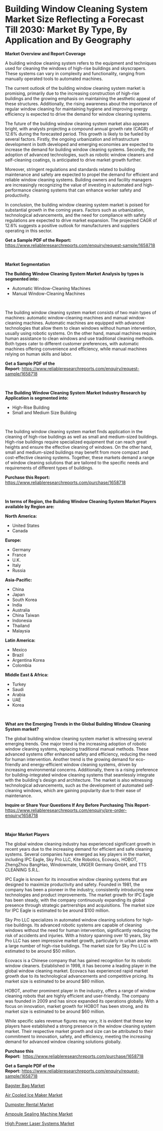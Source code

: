<p><h1>Building Window Cleaning System Market Size Reflecting a Forecast Till 2030: Market By Type, By Application and By Geography</h1></p><p><strong>Market Overview and Report Coverage</strong></p>
<p><p>A building window cleaning system refers to the equipment and techniques used for cleaning the windows of high-rise buildings and skyscrapers. These systems can vary in complexity and functionality, ranging from manually operated tools to automated machines.</p><p>The current outlook of the building window cleaning system market is promising, primarily due to the increasing construction of high-rise buildings and the growing emphasis on maintaining the aesthetic appeal of these structures. Additionally, the rising awareness about the importance of regular window cleaning for maintaining hygiene and improving energy efficiency is expected to drive the demand for window cleaning systems.</p><p>The future of the building window cleaning system market also appears bright, with analysts projecting a compound annual growth rate (CAGR) of 12.6% during the forecasted period. This growth is likely to be fueled by several factors. Firstly, the ongoing urbanization and infrastructure development in both developed and emerging economies are expected to increase the demand for building window cleaning systems. Secondly, the adoption of advanced technologies, such as robotic window cleaners and self-cleaning coatings, is anticipated to drive market growth further.</p><p>Moreover, stringent regulations and standards related to building maintenance and safety are expected to propel the demand for efficient and reliable window cleaning systems. Building owners and facility managers are increasingly recognizing the value of investing in automated and high-performance cleaning systems that can enhance worker safety and productivity.</p><p>In conclusion, the building window cleaning system market is poised for substantial growth in the coming years. Factors such as urbanization, technological advancements, and the need for compliance with safety regulations are expected to drive market expansion. The projected CAGR of 12.6% suggests a positive outlook for manufacturers and suppliers operating in this sector.</p></p>
<p><strong>Get a Sample PDF of the Report:</strong> <a href="https://www.reliableresearchreports.com/enquiry/request-sample/1658718">https://www.reliableresearchreports.com/enquiry/request-sample/1658718</a></p>
<p>&nbsp;</p>
<p><strong>Market Segmentation</strong></p>
<p><strong>The Building Window Cleaning System Market Analysis by types is segmented into:</strong></p>
<p><ul><li>Automatic Window-Cleaning Machines</li><li>Manual Window-Cleaning Machines</li></ul></p>
<p>&nbsp;</p>
<p><p>The building window cleaning system market consists of two main types of machines: automatic window-cleaning machines and manual window-cleaning machines. Automatic machines are equipped with advanced technologies that allow them to clean windows without human intervention, usually using robotic systems. On the other hand, manual machines require human assistance to clean windows and use traditional cleaning methods. Both types cater to different customer preferences, with automatic machines offering convenience and efficiency, while manual machines relying on human skills and labor.</p></p>
<p><strong>Get a Sample PDF of the Report:</strong>&nbsp;<a href="https://www.reliableresearchreports.com/enquiry/request-sample/1658718">https://www.reliableresearchreports.com/enquiry/request-sample/1658718</a></p>
<p>&nbsp;</p>
<p><strong>The Building Window Cleaning System Market Industry Research by Application is segmented into:</strong></p>
<p><ul><li>High-Rise Building</li><li>Small and Medium Size Building</li></ul></p>
<p>&nbsp;</p>
<p><p>The building window cleaning system market finds application in the cleaning of high-rise buildings as well as small and medium-sized buildings. High-rise buildings require specialized equipment that can reach great heights and ensure the effective cleaning of windows. On the other hand, small and medium-sized buildings may benefit from more compact and cost-effective cleaning systems. Together, these markets demand a range of window cleaning solutions that are tailored to the specific needs and requirements of different types of buildings.</p></p>
<p><strong>Purchase this Report:</strong>&nbsp; <a href="https://www.reliableresearchreports.com/purchase/1658718">https://www.reliableresearchreports.com/purchase/1658718</a></p>
<p>&nbsp;</p>
<p><strong>In terms of Region, the Building Window Cleaning System Market Players available by Region are:</strong></p>
<p>
    <p> <strong> North America: </strong>
        <ul>
            <li>United States</li>
            <li>Canada</li>
        </ul>
        </p> 
    <p> <strong> Europe: </strong>
        <ul>
            <li>Germany</li>
            <li>France</li>
            <li>U.K.</li>
            <li>Italy</li>
            <li>Russia</li>
        </ul>
        </p> 
    <p> <strong> Asia-Pacific: </strong>
        <ul>
            <li>China</li>
            <li>Japan</li>
            <li>South Korea</li>
            <li>India</li>
            <li>Australia</li>
            <li>China Taiwan</li>
            <li>Indonesia</li>
            <li>Thailand</li>
            <li>Malaysia</li>
        </ul>
        </p> 
    <p> <strong> Latin America: </strong>
        <ul>
            <li>Mexico</li>
            <li>Brazil</li>
            <li>Argentina Korea</li>
            <li>Colombia</li>
        </ul>
        </p> 
    <p> <strong> Middle East & Africa: </strong>
        <ul>
            <li>Turkey</li>
            <li>Saudi</li>
            <li>Arabia</li>
            <li>UAE</li>
            <li>Korea</li>
        </ul>
    </p>
    </p>
<p>&nbsp;</p>
<p><strong>What are the Emerging Trends in the Global Building Window Cleaning System market?</strong></p>
<p><p>The global building window cleaning system market is witnessing several emerging trends. One major trend is the increasing adoption of robotic window cleaning systems, replacing traditional manual methods. These advanced systems offer enhanced safety and efficiency, reducing the need for human intervention. Another trend is the growing demand for eco-friendly and energy-efficient window cleaning systems, driven by increasing environmental concerns. Additionally, there is a rising preference for building-integrated window cleaning systems that seamlessly integrate with the building's design and architecture. The market is also witnessing technological advancements, such as the development of automated self-cleaning windows, which are gaining popularity due to their ease of maintenance.</p></p>
<p><strong>Inquire or Share Your Questions If Any Before Purchasing This Report</strong>- <a href="https://www.reliableresearchreports.com/enquiry/pre-order-enquiry/1658718">https://www.reliableresearchreports.com/enquiry/pre-order-enquiry/1658718</a></p>
<p>&nbsp;</p>
<p><strong>Major Market Players</strong></p>
<p><p>The global window cleaning industry has experienced significant growth in recent years due to the increasing demand for efficient and safe cleaning systems. Several companies have emerged as key players in the market, including IPC Eagle, Sky Pro LLC, Kite Robotics, Ecovacs, HOBOT, ZhengZhou BangHao, Windowmate, UNGER Germany GmbH, and TTS CLEANING S.R.L.</p><p>IPC Eagle is known for its innovative window cleaning systems that are designed to maximize productivity and safety. Founded in 1981, the company has been a pioneer in the industry, consistently introducing new technologies and product improvements. The market growth for IPC Eagle has been steady, with the company continuously expanding its global presence through strategic partnerships and acquisitions. The market size for IPC Eagle is estimated to be around $100 million.</p><p>Sky Pro LLC specializes in automated window cleaning solutions for high-rise buildings. Its advanced robotic systems are capable of cleaning windows without the need for human intervention, significantly reducing the risk of accidents and injuries. With a history spanning over 10 years, Sky Pro LLC has seen impressive market growth, particularly in urban areas with a large number of high-rise buildings. The market size for Sky Pro LLC is estimated to be around $50 million.</p><p>Ecovacs is a Chinese company that has gained recognition for its robotic window cleaners. Established in 1998, it has become a leading player in the global window cleaning market. Ecovacs has experienced rapid market growth due to its technological advancements and competitive pricing. Its market size is estimated to be around $80 million.</p><p>HOBOT, another prominent player in the industry, offers a range of window cleaning robots that are highly efficient and user-friendly. The company was founded in 2009 and has since expanded its operations globally. With a focus on innovation, market growth for HOBOT has been strong, and its market size is estimated to be around $60 million.</p><p>While specific sales revenue figures may vary, it is evident that these key players have established a strong presence in the window cleaning system market. Their respective market growth and size can be attributed to their commitment to innovation, safety, and efficiency, meeting the increasing demand for advanced window cleaning solutions globally.</p></p>
<p><strong>Purchase this Report:</strong>&nbsp;&nbsp;<a href="https://www.reliableresearchreports.com/purchase/1658718">https://www.reliableresearchreports.com/purchase/1658718</a></p>
<p></p>
<p><strong>Get a Sample PDF of the Report:</strong>&nbsp;<a href="https://www.reliableresearchreports.com/enquiry/request-sample/1658718">https://www.reliableresearchreports.com/enquiry/request-sample/1658718</a></p>
<p><p><a href="https://medium.com/@jenniferwhite656/bagster-bag-market-size-growth-forecast-2023-2030-7be11f3b5264">Bagster Bag Market</a></p><p><a href="https://www.linkedin.com/pulse/air-cooled-ice-maker-market-share-amp-new-trends-analysis-txbxe/">Air Cooled Ice Maker Market</a></p><p><a href="https://medium.com/@ruthgaylord1929/dumpster-rental-market-insights-into-market-cagr-market-trends-and-growth-strategies-e06f642a4b48">Dumpster Rental Market</a></p><p><a href="https://www.linkedin.com/pulse/ampoule-sealing-machine-market-insights-players-forecast-ua4ue/">Ampoule Sealing Machine Market</a></p><p><a href="https://www.linkedin.com/pulse/high-power-laser-systems-market-research-report-unlocks-gsuqe/">High Power Laser Systems Market</a></p></p>